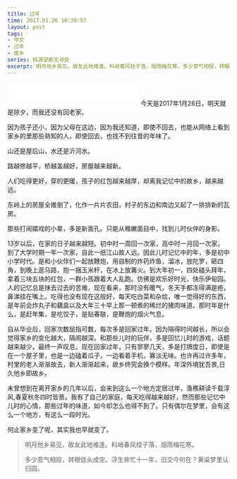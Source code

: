 ```yaml
---
title: 过年
time: 2017.01.26 10:39:57
layout: post
tags:
- 中文
- 过年
- 故乡
series: 桃源望断无寻处
excerpt: 明月他乡易见，故友此地难逢。料峭春风桂子落，烟雨梅花寒。多少意气相投，转眼低头成空。浮生奔忙十一年，旧交今何在？黄粱梦里认归园。
---
```

<div style='margin:0 auto;width:0px;height:0px;overflow:hidden;'>
<img src="http://blog.zhangweixiang.com/img/post/2017-01-26-to-celebrate-the-spring-festival.jpg" title="微信分享缩略图" width='700'>
</div>
<iframe frameborder="no" border="0" marginwidth="0" marginheight="0" width=298 height=52 src="//music.163.com/outchain/player?type=2&id=18671418&auto=1&height=32"></iframe>
今天是2017年1月26日，明天就是除夕，而我还没有回老家。

因为孩子还小，因为父母在这边，因为我还知道，即使不回去，也能从网络上看到家乡的里那些熟知的人，即使回去，也找不到往昔的年味了。

山还是屋后山，水还是沂河水。

路越修越平，桥越盖越好，房屋越来越新。

人们吃得更好，穿的更暖，孩子的红包越来越厚，却离我记忆中的故乡，越来越远。

东岭上的房屋全推倒了，化作一片片农田，村子的东边和南边又起了一排排新的瓦房。

那些打闹嬉戏的小辈，多是新面孔。只能从稚嫩面目中，找到儿时伙伴的身影。

13岁以后，在家的日子越来越短。初中时一周回一次家，高中时一月回一次家，到了大学时期一年一次家，自此一纸江山故人远。因此儿时记忆中的年，多是初中小学时代。是和小伙伴们一起放鞭炮，用自制的炸药炸鱼，溜冰，放陀罗，砸四角，到晚上逛马路，抱一捆玉米杆，在冰上放篝火。到大年初一，四处磕头拜年，拿着三块五块的红包，一群小孩跟着大人乱跑。仿佛是欢乐好时光，快乐伊甸园。人的记忆总是抹去过去的苦难，现在看来，那时没有暖气，冬天手都冻得满是疮，鼻涕挂在嘴上。吃得也没有现在这般好，每天吃白菜和杂烩，唯一觉得好的东西，是年前会炸丸子和藕盒以及大年三十早上那一顿煮的稀烂的猪肉味道。那时年是什么，是赶年集，是吃饺子，是贴春联，是鞭炮的烟火气息。

自从毕业后，回家次数屈指可数，每次多是回家过年。因为隔得时间越长，所以会觉得家乡的变化越大，隔阂越深。和那些儿时的玩伴，多是回忆儿时的游戏，话题越来越少，最终一声叹息。现在回家过年，只有寥寥几天，多是打牌度日，即使是在一个屋子里，也是一边磕着瓜子，一边看着手机，寡淡无味。也许再过许多年，村里的老人渐渐故去，新人渐渐起来，故乡终究会换个模样。年深外境犹吾景,日久他乡即故乡。

未曾想到在离开家乡的几年以后，会来到这么一个地方定居过年，渔樵耕读千载淳风,春夏秋冬四时皆景。我有了自己的家庭，每天吃得越来越好，然而那些记忆中儿时的心情，那些过年的味道，如今却怎么也得不到了。只有偶尔在梦里，会有这么一个地方，有这么一段时光。

何止家乡变了呢，其实我也早就变了。

> 明月他乡易见，故友此地难逢。料峭春风桂子落，烟雨梅花寒。
> 
> 多少意气相投，转眼低头成空。浮生奔忙十一年，旧交今何在？黄粱梦里认归园。
